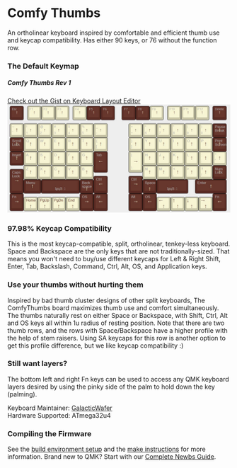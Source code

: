 # Comfy Thumbs

An ortholinear keyboard inspired by comfortable and efficient thumb use and keycap compatibility. Has either 90 keys, or 76 without the function row.

### The Default Keymap
<h5><b>Comfy Thumbs Rev 1</b></h5>


[Check out the Gist on Keyboard Layout Editor](http://www.keyboard-layout-editor.com/#/gists/36e706f383088aca6e862086f8b5e326)
![Default Keymap](https://raw.githubusercontent.com/GalacticWafer/ComfyThumbs/master/layout.jpg)

<p>

### 97.98% Keycap Compatibility

This is the most keycap-compatible, split, ortholinear, tenkey-less keyboard. Space and Backspace are the only keys that are not traditionally-sized. That means you won't need to buy/use different keycaps for Left  & Right Shift, Enter, Tab, Backslash, Command, Ctrl, Alt, OS, and Application keys.

<p>

### Use your thumbs without hurting them

Inspired by bad thumb cluster designs of other split keyboards, The ComfyThumbs board maximizes thumb use and comfort simultaneously. The thumbs naturally rest on either Space or Backspace, with Shift, Ctrl, Alt and OS keys all within 1u radius of resting position. Note that there are two thumb rows, and the rows with Space/Backspace have a higher profile with the help of stem raisers. Using SA keycaps for this row is another option to get this profile difference, but we like keycap compatibility :)


### Still want layers?
The bottom left and right Fn keys can be used to access any QMK keyboard layers desired by using the pinky side of the palm to hold down the key (palming).
</p>



Keyboard Maintainer: [GalacticWafer](https://github.com/GalacticWafer)  
Hardware Supported: ATmega32u4  

### Compiling the Firmware

See the [build environment setup](https://docs.qmk.fm/#/getting_started_build_tools) and the [make instructions](https://docs.qmk.fm/#/getting_started_make_guide) for more information. Brand new to QMK? Start with our [Complete Newbs Guide](https://docs.qmk.fm/#/newbs).
